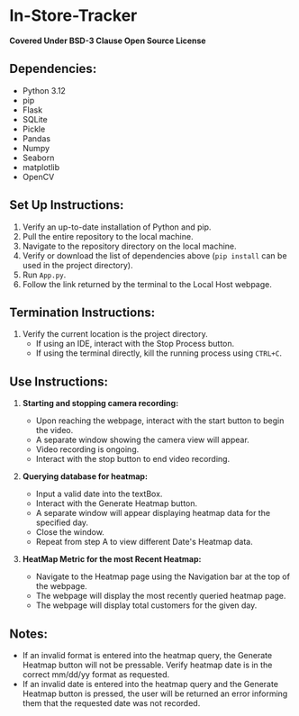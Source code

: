 # In-Store-Tracker

**Covered Under BSD-3 Clause Open Source License**

## Dependencies:
- Python 3.12
- pip
- Flask
- SQLite
- Pickle
- Pandas
- Numpy
- Seaborn
- matplotlib
- OpenCV

## Set Up Instructions:
1. Verify an up-to-date installation of Python and pip.
2. Pull the entire repository to the local machine.
3. Navigate to the repository directory on the local machine.
4. Verify or download the list of dependencies above (`pip install` can be used in the project directory).
5. Run `App.py`.
6. Follow the link returned by the terminal to the Local Host webpage.

## Termination Instructions:
1. Verify the current location is the project directory.
   - If using an IDE, interact with the Stop Process button.
   - If using the terminal directly, kill the running process using `CTRL+C`.

## Use Instructions:

1. **Starting and stopping camera recording:**
   - Upon reaching the webpage, interact with the start button to begin the video.
   - A separate window showing the camera view will appear.
   - Video recording is ongoing.
   - Interact with the stop button to end video recording.

2. **Querying database for heatmap:**
   - Input a valid date into the textBox.
   - Interact with the Generate Heatmap button.
   - A separate window will appear displaying heatmap data for the specified day.
   - Close the window.
   - Repeat from step A to view different Date's Heatmap data.

3. **HeatMap Metric for the most Recent Heatmap:**
   - Navigate to the Heatmap page using the Navigation bar at the top of the webpage.
   - The webpage will display the most recently queried heatmap page.
   - The webpage will display total customers for the given day.

## Notes:
- If an invalid format is entered into the heatmap query, the Generate Heatmap button will not be pressable. Verify heatmap date is in the correct mm/dd/yy format as requested.
- If an invalid date is entered into the heatmap query and the Generate Heatmap button is pressed, the user will be returned an error informing them that the requested date was not recorded.
